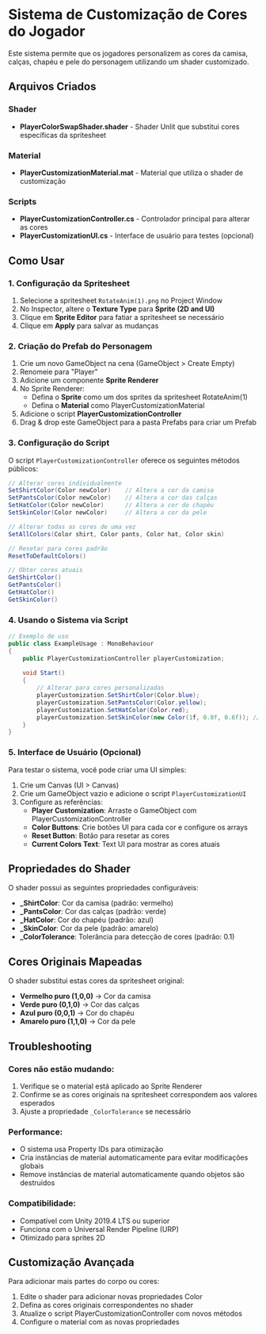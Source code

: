 # Sistema de Customização de Cores do Jogador

Este sistema permite que os jogadores personalizem as cores da camisa, calças, chapéu e pele do personagem utilizando um shader customizado.

## Arquivos Criados

### Shader
- **PlayerColorSwapShader.shader** - Shader Unlit que substitui cores específicas da spritesheet

### Material
- **PlayerCustomizationMaterial.mat** - Material que utiliza o shader de customização

### Scripts
- **PlayerCustomizationController.cs** - Controlador principal para alterar as cores
- **PlayerCustomizationUI.cs** - Interface de usuário para testes (opcional)

## Como Usar

### 1. Configuração da Spritesheet

1. Selecione a spritesheet `RotateAnim(1).png` no Project Window
2. No Inspector, altere o **Texture Type** para **Sprite (2D and UI)**
3. Clique em **Sprite Editor** para fatiar a spritesheet se necessário
4. Clique em **Apply** para salvar as mudanças

### 2. Criação do Prefab do Personagem

1. Crie um novo GameObject na cena (GameObject > Create Empty)
2. Renomeie para "Player"
3. Adicione um componente **Sprite Renderer**
4. No Sprite Renderer:
   - Defina o **Sprite** como um dos sprites da spritesheet RotateAnim(1)
   - Defina o **Material** como PlayerCustomizationMaterial
5. Adicione o script **PlayerCustomizationController**
6. Drag & drop este GameObject para a pasta Prefabs para criar um Prefab

### 3. Configuração do Script

O script `PlayerCustomizationController` oferece os seguintes métodos públicos:

```csharp
// Alterar cores individualmente
SetShirtColor(Color newColor)    // Altera a cor da camisa
SetPantsColor(Color newColor)    // Altera a cor das calças
SetHatColor(Color newColor)      // Altera a cor do chapéu
SetSkinColor(Color newColor)     // Altera a cor da pele

// Alterar todas as cores de uma vez
SetAllColors(Color shirt, Color pants, Color hat, Color skin)

// Resetar para cores padrão
ResetToDefaultColors()

// Obter cores atuais
GetShirtColor()
GetPantsColor()
GetHatColor()
GetSkinColor()
```

### 4. Usando o Sistema via Script

```csharp
// Exemplo de uso
public class ExampleUsage : MonoBehaviour
{
    public PlayerCustomizationController playerCustomization;
    
    void Start()
    {
        // Alterar para cores personalizadas
        playerCustomization.SetShirtColor(Color.blue);
        playerCustomization.SetPantsColor(Color.yellow);
        playerCustomization.SetHatColor(Color.red);
        playerCustomization.SetSkinColor(new Color(1f, 0.8f, 0.6f)); // Tom de pele
    }
}
```

### 5. Interface de Usuário (Opcional)

Para testar o sistema, você pode criar uma UI simples:

1. Crie um Canvas (UI > Canvas)
2. Crie um GameObject vazio e adicione o script `PlayerCustomizationUI`
3. Configure as referências:
   - **Player Customization**: Arraste o GameObject com PlayerCustomizationController
   - **Color Buttons**: Crie botões UI para cada cor e configure os arrays
   - **Reset Button**: Botão para resetar as cores
   - **Current Colors Text**: Text UI para mostrar as cores atuais

## Propriedades do Shader

O shader possui as seguintes propriedades configuráveis:

- **_ShirtColor**: Cor da camisa (padrão: vermelho)
- **_PantsColor**: Cor das calças (padrão: verde)
- **_HatColor**: Cor do chapéu (padrão: azul)
- **_SkinColor**: Cor da pele (padrão: amarelo)
- **_ColorTolerance**: Tolerância para detecção de cores (padrão: 0.1)

## Cores Originais Mapeadas

O shader substitui estas cores da spritesheet original:
- **Vermelho puro (1,0,0)** → Cor da camisa
- **Verde puro (0,1,0)** → Cor das calças
- **Azul puro (0,0,1)** → Cor do chapéu
- **Amarelo puro (1,1,0)** → Cor da pele

## Troubleshooting

### Cores não estão mudando:
1. Verifique se o material está aplicado ao Sprite Renderer
2. Confirme se as cores originais na spritesheet correspondem aos valores esperados
3. Ajuste a propriedade `_ColorTolerance` se necessário

### Performance:
- O sistema usa Property IDs para otimização
- Cria instâncias de material automaticamente para evitar modificações globais
- Remove instâncias de material automaticamente quando objetos são destruídos

### Compatibilidade:
- Compatível com Unity 2019.4 LTS ou superior
- Funciona com o Universal Render Pipeline (URP)
- Otimizado para sprites 2D

## Customização Avançada

Para adicionar mais partes do corpo ou cores:

1. Edite o shader para adicionar novas propriedades Color
2. Defina as cores originais correspondentes no shader
3. Atualize o script PlayerCustomizationController com novos métodos
4. Configure o material com as novas propriedades
